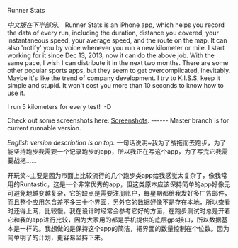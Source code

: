 Runner Stats

<em>中文版在下半部分。</em>
Runner Stats is an iPhone app, which helps you record the data of every run, including the duration, distance you covered, your instantaneous speed, your average speed, and the route on the map. It can also 'notify' you by voice whenever you run a new kilometer or mile. I start working for it since Dec 13, 2013, now it can do the above job. With the same pace, I wish I can distribute it in the next two months.
There are some other popular sports apps, but they seem to get overcomplicated, inevitably. Maybe it's like the trend of company development. I try to K.I.S.S, keep it simple and stupid. It won't cost you more than 10 seconds to know how to use it.

I run 5 kilometers for every test! :-D

Check out some screenshots here: <a href="http://lifexplorer.me/projects/runner-stats/" target="_blank">Screenshots</a>.
------ Master branch is for current runnable version.

<em>English version description is on top.</em>
一句话说明~我为了战拖而去跑步，为了能坚持跑步我需要一个记录跑步的app，所以我正在写这个app，为了写完它我需要战拖……

开玩笑~主要是因为市面上比较流行的几个跑步类app给我感觉太复杂了，像我常用的Runtastic，这是一个非常优秀的app，但这类原本应该保持简单的app好像无可避免地越变越复杂，它的缺点是需要注册账户，每星期都给我发好多广告邮件，而且整个应用包含差不多三十个界面，另外它的数据好像不是存在本地，所以查看时还得上网，比较慢。我在设计时经常会参考它好的方面，在跑步测试时总是开着它和我的app进行比较，因为大家用的都是手机提供的底层gps接口，所以数据基本是一样的。我想做的是保持这个app的简洁，把界面的数量控制在个位数。因为简单明了的计划，更容易坚持下来。